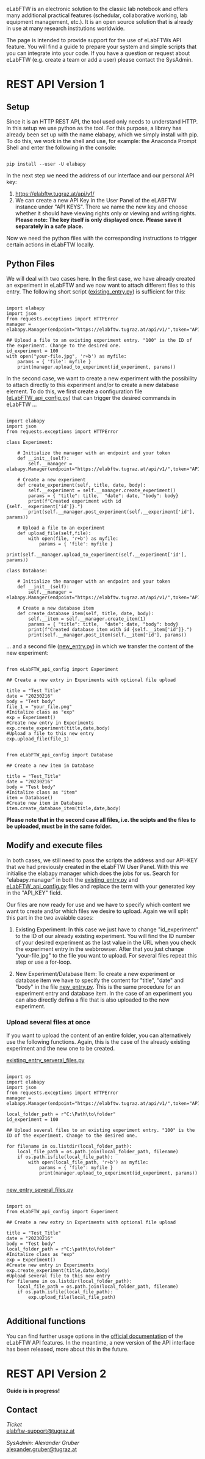 eLabFTW is an electronic solution to the classic lab notebook and offers many additional practical features (schedular, collaborative working, lab equipment management, etc.). It is an open source solution that is already in use at many research institutions worldwide.

The page is intended to provide support for the use of eLabFTWs API feature. You will find a guide to prepare your system and simple scripts that you can integrate into your code. If you have a question or request about eLabFTW (e.g. create a team or add a user) please contact the SysAdmin.

# REST API Version 1

## Setup
Since it is an HTTP REST API, the tool used only needs to understand HTTP. In this setup we use python as the tool. For this purpose, a library has already been set up with the name elabapy, which we simply install with pip. To do this, we work in the shell and use, for example: the Anaconda Prompt Shell and enter the following in the console:<br>

```

pip install --user -U elabapy

```

In the next step we need the address of our interface and our personal API key:
1. https://elabftw.tugraz.at/api/v1/
2. We can create a new API Key in the User Panel of the eLABFTW instance under "API KEYS". There we name the new key and choose whether it should have viewing rights only or viewing and writing rights. <b>Please note: The key itself is only displayed once. Please save it separately in a safe place.</b>

Now we need the python files with the corresponding instructions to trigger certain actions in eLabFTW locally.

## Python Files

We will deal with two cases here. In the first case, we have already created an experiment in eLabFTW and we now want to attach different files to this entry. The following short script ([existing_entry.py](https://github.com/alexgu2008/elabftw_api_support/blob/main/existing_entry.py)) is sufficient for this:

```

import elabapy
import json
from requests.exceptions import HTTPError
manager = elabapy.Manager(endpoint="https://elabftw.tugraz.at/api/v1/",token="API_KEY")

## Upload a file to an existing experiment entry. "100" is the ID of the experiment. Change to the desired one.
id_experiment = 100
with open("your-file.jpg", 'r+b') as myfile:
    params = { 'file': myfile }
    print(manager.upload_to_experiment(id_experiment, params))

```

In the second case, we want to create a new experiment with the possibility to attach directly to this experiment and/or to create a new database element. To do this, we first create a configuration file ([eLabFTW_api_config.py](https://github.com/alexgu2008/elabftw_api_support/blob/main/eLabFTW_api_config.py)) that can trigger the desired commands in eLabFTW ...

```

import elabapy
import json
from requests.exceptions import HTTPError

class Experiment:

    # Initialize the manager with an endpoint and your token
    def __init__(self):
        self.__manager = elabapy.Manager(endpoint="https://elabftw.tugraz.at/api/v1/",token="API_KEY")
  
    # Create a new experiment
    def create_experiment(self, title, date, body):
        self.__experiment = self.__manager.create_experiment()
        params = { "title": title,  "date": date, "body": body}
        print(f"Created experiment with id {self.__experiment['id']}.")
        print(self.__manager.post_experiment(self.__experiment['id'], params))
        
    # Upload a file to an experiment
    def upload_file(self,file):
        with open(file, 'r+b') as myfile:
            params = { 'file': myfile }
            print(self.__manager.upload_to_experiment(self.__experiment['id'], params))
            
class Database:
    
    # Initialize the manager with an endpoint and your token
    def __init__(self):
        self.__manager = elabapy.Manager(endpoint="https://elabftw.tugraz.at/api/v1/",token="API_KEY")
   
    # Create a new database item
    def create_database_item(self, title, date, body):     
        self.__item = self.__manager.create_item(1)
        params = { "title": title,  "date": date, "body": body}
        print(f"Created database item with id {self.__item['id']}.")
        print(self.__manager.post_item(self.__item['id'], params))

```
... and a second file ([new_entry.py](https://github.com/alexgu2008/elabftw_api_support/blob/main/new_entry.py)) in which we transfer the content of the new experiment:

```

from eLabFTW_api_config import Experiment

## Create a new extry in Experiments with optional file upload

title = "Test_Title"
date = "20230216"
body = "Test body"
file_1 = "your_file.png"
#Initalize class as "exp"
exp = Experiment()
#Create new entry in Experiments
exp.create_experiment(title,date,body)
#Upload a file to this new entry
exp.upload_file(file_1)


from eLabFTW_api_config import Database

## Create a new item in Database

title = "Test_Title"
date = "20230216"
body = "Test body"
#Initalize class as "item"
item = Database()
#Create new item in Database
item.create_database_item(title,date,body)

```
<b>Please note that in the second case all files, i.e. the scipts and the files to be uploaded, must be in the same folder.</b>

## Modify and execute files

In both cases, we still need to pass the scripts the address and our API-KEY that we had previously created in the eLabFTW User Panel. With this we initialise the elabapy manager which does the jobs for us. Search for "elabapy.manager" in both the [existing_entry.py](https://github.com/alexgu2008/elabftw_api_support/blob/main/existing_entry.py) and [eLabFTW_api_config.py](https://github.com/alexgu2008/elabftw_api_support/blob/main/eLabFTW_api_config.py) files and replace the term with your generated key in the "API_KEY" field.

Our files are now ready for use and we have to specify which content we want to create and/or which files we desire to upload. Again we will split this part in the two avaiable cases:

1. Existing Experiment: In this case we just have to change "id_experiment" to the ID of our already existing experiment. You will find the ID number of your desired experiment as the last value in the URL when you check the experiment entry in the webbrowser. After that you just change "your-file.jpg" to the file you want to upload. For several files repeat this step or use a for-loop.

2. New Experiment/Database Item: To create a new experiment or database item we have to specify the content for "title", "date" and "body" in the file [new_entry.py](https://github.com/alexgu2008/elabftw_api_support/blob/main/new_entry.py). This is the same procedure for an experiment entry and database item. In the case of an experiment you can also directly defina a file that is also uploaded to the new experiment.

### Upload several files at once

If you want to upload the content of an entire folder, you can alternatively use the following functions. Again, this is the case of the already existing experiment and the new one to be created.

[existing_entry_serveral_files.py](https://github.com/alexgu2008/elabftw_api_support/blob/main/existing_entry_serveral_files.py)
```

import os
import elabapy
import json
from requests.exceptions import HTTPError
manager = elabapy.Manager(endpoint="https://elabftw.tugraz.at/api/v1/",token="API_KEY")

local_folder_path = r"C:\Path\to\folder"
id_experiment = 100

## Upload several files to an existing experiment entry. "100" is the ID of the experiment. Change to the desired one.

for filename in os.listdir(local_folder_path):
    local_file_path = os.path.join(local_folder_path, filename)
    if os.path.isfile(local_file_path):
        with open(local_file_path, 'r+b') as myfile:
            params = { 'file': myfile }
            print(manager.upload_to_experiment(id_experiment, params))
            
```

[new_entry_several_files.py](https://github.com/alexgu2008/elabftw_api_support/blob/main/new_entry_several_files.py)
```

import os
from eLabFTW_api_config import Experiment

## Create a new extry in Experiments with optional file upload

title = "Test_Title"
date = "20230216"
body = "Test body"
local_folder_path = r"C:\path\to\folder"
#Initalize class as "exp"
exp = Experiment()
#Create new entry in Experiments
exp.create_experiment(title,date,body)
#Upload several file to this new entry
for filename in os.listdir(local_folder_path):
    local_file_path = os.path.join(local_folder_path, filename)
    if os.path.isfile(local_file_path):
        exp.upload_file(local_file_path)
        
```

## Additional functions

You can find further usage options in the [official documentation](https://doc.elabftw.net/api/) of the eLabFTW API features. In the meantime, a new version of the API interface has been released, more about this in the future.

# REST API Version 2

<b>Guide is in progress!</b>

## Contact
*Ticket*<br>
<elabftw-support@tugraz.at>

*SysAdmin:* *Alexander* *Gruber*<br>
<alexander.gruber@tugraz.at>

